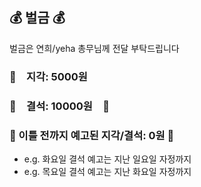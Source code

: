 ## :moneybag: 벌금 :moneybag:
벌금은 연희/yeha 총무님께 전달 부탁드립니다

### :money_with_wings:　지각: 5000원

### :money_with_wings:　결석: 10000원　:money_with_wings:


### :mega: 이틀 전까지 예고된 지각/결석: 0원 :mega:
- e.g. 화요일 결석 예고는 지난 일요일 자정까지
- e.g. 목요일 결석 예고는 지난 화요일 자정까지

